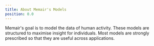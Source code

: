 ```yaml
---
title: About Memair's Models
position: 0.0
---
```


Memair's goal is to model the data of human activity. These models are structured to maximise insight for individuals. Most models are strongly prescribed so that they are useful across applications.
